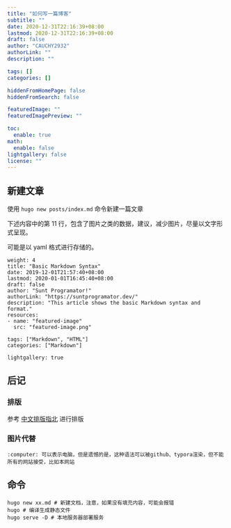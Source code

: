 ```yaml
---
title: "如何写一篇博客"
subtitle: ""
date: 2020-12-31T22:16:39+08:00
lastmod: 2020-12-31T22:16:39+08:00
draft: false
author: "CAUCHY2932"
authorLink: ""
description: ""

tags: []
categories: []

hiddenFromHomePage: false
hiddenFromSearch: false

featuredImage: ""
featuredImagePreview: ""

toc:
  enable: true
math:
  enable: false
lightgallery: false
license: ""
---
```


<!--more-->

## 新建文章

使用 `hugo new posts/index.md` 命令新建一篇文章

下述内容中的第 11 行，包含了图片之类的数据，建议，减少图片，尽量以文字形式呈现。

可能是以 yaml 格式进行存储的。

```
weight: 4
title: "Basic Markdown Syntax"
date: 2019-12-01T21:57:40+08:00
lastmod: 2020-01-01T16:45:40+08:00
draft: false
author: "Sunt Programator!"
authorLink: "https://suntprogramator.dev/"
description: "This article shows the basic Markdown syntax and format."
resources:
- name: "featured-image"
  src: "featured-image.png"

tags: ["Markdown", "HTML"]
categories: ["Markdown"]

lightgallery: true
```

##  后记

### 排版

参考 [中文排版指北](https://github.com/sparanoid/chinese-copywriting-guidelines) 进行排版

### 图片代替

```
:computer: 可以表示电脑，但是遗憾的是，这种语法可以被github、typora渲染，但不能所有的网站接受，比如本网站
```

## 命令

```
hugo new xx.md # 新建文档，注意，如果没有填充内容，可能会报错
hugo # 编译生成静态文件
hugo serve -D # 本地服务器部署服务
```

